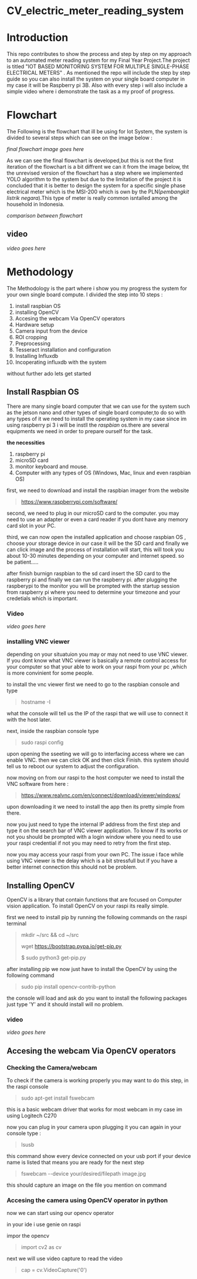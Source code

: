 # CV_electric_meter_reading_system

# Introduction

This repo contributes to show the process and step by step on my approach to an automated meter reading system for my Final Year Project.The project is titled "IOT BASED MONITORING SYSTEM FOR MULTIPLE SINGLE-PHASE ELECTRICAL METERS" . As mentioned the repo will include the step by step guide so you can also install the system on your single board computer in my case it will be Raspberry pi 3B. Also with every step i will also include a simple video where i demonstrate the task as a my proof of progress.
  
# Flowchart

The Following is the flowchart that ill be using for Iot System, the system is divided to several steps which can see on the image below :
  
  *final flowchart image goes here*
  
As we can see the final flowchart is developed,but this is not the first iteration of the flowchart is a bit diffrent we can it from the image below, tht the unrevised version of the flowchart has a step where we implemented YOLO algorithm to the system but due to the limitation of the project it is concluded that it is better to design the system for a specific single phase electrical meter which is the MSI-200 which is own by the PLN(*pembangkit listrik negara*).This type of meter is really common isntalled among the household in Indonesia.

*comparison between flowchart*

## video

*video goes here*

# Methodology

The Methodology is the part where i show you my progress the system for your own single board compute. I divided the step into 10 steps :

1. install raspbian OS
2. installing OpenCV
3. Accesing the webcam Via OpenCV operators
4. Hardware setup
5. Camera input from the device
6. ROI cropping
7. Preprocessing
8. Tesseract installation and configuration
9. Installing Influxdb
10. Incoperating influxdb with the system 

without further ado lets get started 

## Install Raspbian OS

There are many single board computer that we can use for the system such as the jetson nano and other types of single board computer,to do so with any types of it we need to install the operating system in my case since im using raspberry pi 3 i will be instll the *raspbian* os.there are several equipments we need in order to prepare ourself for the task.

**the necessities** 

1. raspberry pi 
2. microSD card 
3. monitor keyboard and mouse.
4. Computer with any types of OS (Windows, Mac, linux and even raspbian OS)

first, we need to download and install the raspbian imager from the website

>https://www.raspberrypi.com/software/

second, we need to plug in our microSD card to the computer. you may need to use an adapter or even a card reader if you dont have any memory card slot in your PC.

third, we can now open the installed application and choose raspbian OS , choose your storage device in our case it will be the SD card and finally we can click image and the process of installation will start, this will took you about 10-30 minutes depending on your computer and internet speed. so be patient.....

after finish burnign raspbian to the sd card insert the SD card to the raspberry pi and finally we can run the raspberry pi. after plugging the raspberypi to the monitor you will be prompted with the startup session from raspberry pi where you need to determine your timezone and your credetials which is important.

### Video

*video goes here*

### installing VNC viewer 

depending on your situatuion you may or may not need to use VNC viewer. If you dont know what VNC viewer is basically a remote control access for your computer so that your able to work on your raspi from your pc ,which is more convinient for some people.

to install the vnc viewer first we need to go to the raspbian console and type 

> hostname -I 

what the console will tell us the IP of the raspi that we will use to connect it with the host later.

next, inside the raspbian console type 

> sudo raspi config 

upon opening the sseeting we will go to interfacing access where we can enable VNC. then we can click OK and then click Finish. this system should tell us to reboot our system to adjust the configuration.

now moving on from our raspi to the host computer we need to install the VNC software from here :

> https://www.realvnc.com/en/connect/download/viewer/windows/

upon downloading it we need to install the app then its pretty simple from there.

now you just need to type the internal IP address from the first step and type it on the search bar of VNC viewer application. To know if its works or not you should be prompted with a login window where you need to use your raspi credential if not you may need to retry from the first step.

now you may access your raspi from your own PC. The issue i face while using VNC viewer is the delay which is a bit stressfull but if you have a better internet connection this should not be  problem.

## Installing OpenCV

OpenCV is a library that contain functions that are focused on Computer vision application. To install OpenCV on your raspi its really simple.

first we need to install pip by running the following commands on the raspi terminal 

> mkdir ~/src && cd ~/src
> 
>wget https://bootstrap.pypa.io/get-pip.py
>
>$ sudo python3 get-pip.py

after installing pip we now just have to install the OpenCV by using the following command

>sudo pip install opencv-contrib-python

the console will load and ask do you want to install the following packages just type 'Y' and it should install will no problem.

### video 

*video goes here*


##  Accesing the webcam Via OpenCV operators

### Checking the Camera/webcam

To check if the camera is working properly you may want to do this step, in the raspi console

>sudo apt-get install fswebcam

this is a basic webcam driver that works for most webcam in my case im using Logitech C270

now you can plug in your camera upon plugging it you can again in your console type :

>lsusb

this command show every device connected on your usb port if your device name is listed that means you are ready for the next step

>fswebcam --device your/desired/filepath image.jpg

this should capture an image on the file you mention on command

### Accesing the camera using OpenCV operator in python

now we can start using our opencv operator

in your ide i use genie on raspi

impor the opencv

>import cv2 as cv

next we will use video capture to read the video

>cap = cv.VideoCapture('0')









  
  


